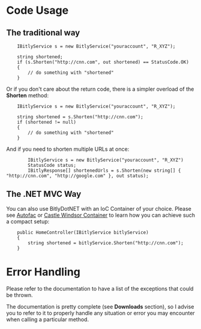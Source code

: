 # Code Usage #

## The traditional way ##

```
	IBitlyService s = new BitlyService("youraccount", "R_XYZ");

	string shortened;
	if (s.Shorten("http://cnn.com", out shortened) == StatusCode.OK)
	{
		// do something with "shortened"
	}

```


Or if you don't care about the return code, there is a simpler overload of the **Shorten** method:


```
	IBitlyService s = new BitlyService("youraccount", "R_XYZ");
	
	string shortened = s.Shorten("http://cnn.com");
	if (shortened != null)
	{
		// do something with "shortened"
	}
```

And if you need to shorten multiple URLs at once:

```
        IBitlyService s = new BitlyService("youraccount", "R_XYZ")
        StatusCode status;
        IBitlyResponse[] shortenedUrls = s.Shorten(new string[] { "http://cnn.com", "http://google.com" }, out status);
```

## The .NET MVC Way ##

You can also use BitlyDotNET with an IoC Container of your choice. Please see [Autofac](http://code.google.com/p/autofac/) or [Castle Windsor Container](http://www.castleproject.org/container/index.html) to learn how you can achieve such a compact setup:

```
	public HomeController(IBitlyService bitlyService)
	{
		string shortened = bitlyService.Shorten("http://cnn.com");
	}
```

# Error Handling #

Please refer to the documentation to have a list of the exceptions that could be thrown.

The documentation is pretty complete (see **Downloads** section), so I advise you to refer to it to properly handle any situation or error you may encounter when calling a particular method.